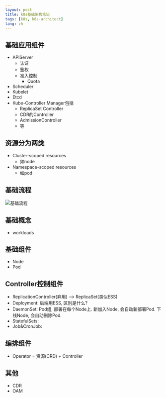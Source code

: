 ```yaml
---
layout: post
title: k8s基础架构笔记
tags: [k8s, k8s-architect]
lang: zh
---
```


## 基础应用组件

* APIServer
  * 认证
  * 鉴权
  * 准入控制
    * Quota
* Scheduler
* Kubelet
* Etcd
* Kube-Controller Manager包括
  * ReplicaSet Controller
  * CDR的Controller
  * AdmissionController 
  * 等


## 资源分为两类
* Cluster-scoped resources
    * 如node
* Namespace-scoped resources
    * 如pod


## 基础流程

![基础流程](https://hugo-picture.oss-cn-beijing.aliyuncs.com/what-happens-when-k8s.svg)



## 基础概念

* workloads



## 基础组件

* Node
* Pod 

## Controller控制组件

* ReplicationController(弃用) --> ReplicaSet(类似ESS)
* Deployment: 后端用ESS, 区别是什么? 
* DaemonSet: Pod组, 部署在每个Node上. 新加入Node, 会自动新部署Pod. 下线Node, 会自动删除Pod.
* StatefulSets: 
* Job&CronJob: 

## 编排组件

* Operator = 资源(CRD) + Controller



## 其他

* CDR
* OAM






